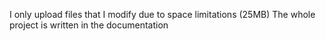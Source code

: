 I only upload files that I modify due to space limitations (25MB)
The whole project is written in the documentation